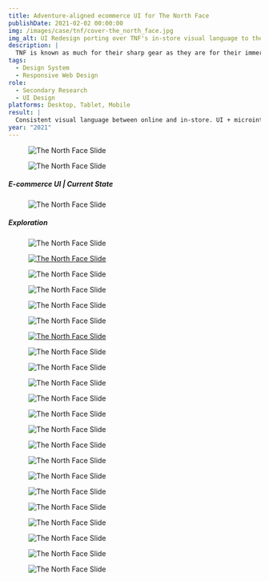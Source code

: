 ```yaml
---
title: Adventure-aligned ecommerce UI for The North Face
publishDate: 2021-02-02 00:00:00
img: /images/case/tnf/cover-the_north_face.jpg
img_alt: UI Redesign porting over TNF's in-store visual language to their web presence.
description: |
  TNF is known as much for their sharp gear as they are for their immersive in-store experiences and documentary adventure films. Their ecommerce channel however felt like an afterthought to their otherwise meticulous and bold world. In this personal project (and as an outdoor enthusiast myself), I took a dive into their missed opportunities and how I'd approach unifying their design language across points of engagement.
tags:
  - Design System
  - Responsive Web Design
role:
  - Secondary Research
  - UI Design
platforms: Desktop, Tablet, Mobile
result: |
  Consistent visual language between online and in-store. UI + microinteractions communicate identity of bold exploration. Navigation architecture improved overall.
year: "2021"
---
```




<figure><img src="/images/case/tnf/thenorthface1.jpg" alt="The North Face Slide"></figure>
<figure><img src="/images/case/tnf/thenorthface2.jpg" alt="The North Face Slide"></figure>

##### E-commerce UI | Current State

<figure><img src="/images/case/tnf/thenorthface3.jpg" alt="The North Face Slide"></figure>

##### Exploration

<figure><img src="/images/case/tnf/thenorthface4.jpg" alt="The North Face Slide"></figure>
<figure><a href="https://www.figma.com/proto/8hL6bpvuyaJitClAJIrv6n/The-North-Face---Steven-Chu?page-id=67%3A5&node-id=2197%3A48625&viewport=391%2C48%2C0.06&scaling=scale-down&starting-point-node-id=2197%3A48625"
 target="_blank"><img src="/images/case/tnf/thenorthface5.jpg" alt="The North Face Slide"></a></figure>
<figure><img src="/images/case/tnf/thenorthface6.jpg" alt="The North Face Slide"></figure>
<figure><img src="/images/case/tnf/thenorthface7.jpg" alt="The North Face Slide"></figure>
<figure><img src="/images/case/tnf/thenorthface8.jpg" alt="The North Face Slide"></figure>
<figure><img src="/images/case/tnf/thenorthface9.jpg" alt="The North Face Slide"></figure>
<figure><a href="https://www.figma.com/proto/mesUg0WsqZCyJFj43eD31o/Steven-Chu?page-id=1742%3A15218&node-id=1954%3A16058&viewport=2200%2C509%2C0.11709881573915482&scaling=min-zoom&starting-point-node-id=1954%3A16058"
 target="_blank"><img src="/images/case/tnf/thenorthface10.jpg" alt="The North Face Slide"></a></figure>
<figure><img src="/images/case/tnf/thenorthface11.jpg" alt="The North Face Slide"></figure>
<figure><img src="/images/case/tnf/thenorthface12.jpg" alt="The North Face Slide"></figure>
<figure><img src="/images/case/tnf/thenorthface13.jpg" alt="The North Face Slide"></figure>
<figure><img src="/images/case/tnf/thenorthface14.jpg" alt="The North Face Slide"></figure>
<figure><img src="/images/case/tnf/thenorthface15.jpg" alt="The North Face Slide"></figure>
<figure><img src="/images/case/tnf/thenorthface16.jpg" alt="The North Face Slide"></figure>
<figure><img src="/images/case/tnf/thenorthface17.jpg" alt="The North Face Slide"></figure>
<figure><img src="/images/case/tnf/thenorthface18.jpg" alt="The North Face Slide"></figure>
<figure><img src="/images/case/tnf/thenorthface19.jpg" alt="The North Face Slide"></figure>
<figure><img src="/images/case/tnf/thenorthface20.jpg" alt="The North Face Slide"></figure>
<figure><img src="/images/case/tnf/thenorthface21.jpg" alt="The North Face Slide"></figure>
<figure><img src="/images/case/tnf/thenorthface22.jpg" alt="The North Face Slide"></figure>
<figure><img src="/images/case/tnf/thenorthface23.jpg" alt="The North Face Slide"></figure>
<figure><img src="/images/case/tnf/thenorthface24.jpg" alt="The North Face Slide"></figure>
<figure><img src="/images/case/tnf/thenorthface25.jpg" alt="The North Face Slide"></figure>